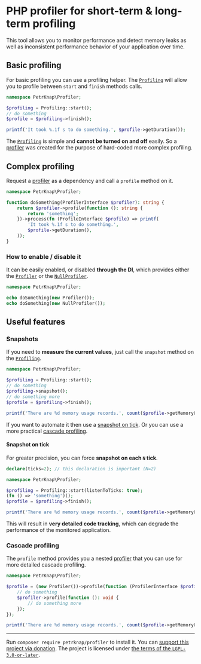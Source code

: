 # PHP profiler for short-term & long-term profiling

This tool allows you to monitor performance and detect memory leaks as well as inconsistent performance behavior of your application over time.

## Basic profiling

For basic profiling you can use a profiling helper.
The [`Profiling`](./src/Profiling.php) will allow you to profile between `start` and `finish` methods calls.

```php
namespace PetrKnap\Profiler;

$profiling = Profiling::start();
// do something
$profile = $profiling->finish();

printf('It took %.1f s to do something.', $profile->getDuration());
```

The [`Profiling`](./src/Profiling.php) is simple and **cannot be turned on and off** easily.
So a [profiler](./src/ProfilerInterface.php) was created for the purpose of hard-coded more complex profiling.

## Complex profiling

Request a [profiler](./src/ProfilerInterface.php) as a dependency and call a `profile` method on it.

```php
namespace PetrKnap\Profiler;

function doSomething(ProfilerInterface $profiler): string {
    return $profiler->profile(function (): string {
        return 'something';
    })->process(fn (ProfileInterface $profile) => printf(
        'It took %.1f s to do something.',
        $profile->getDuration(),
    ));
}
```

### How to enable / disable it

It can be easily enabled, or disabled **through the DI**, which provides either the [`Profiler`](./src/Profiler.php) or the [`NullProfiler`](./src/NullProfiler.php).

```php
namespace PetrKnap\Profiler;

echo doSomething(new Profiler());
echo doSomething(new NullProfiler());
```

## Useful features

### Snapshots

If you need to **measure the current values**, just call the `snapshot` method on the [`Profiling`](./src/Profiling.php).

```php
namespace PetrKnap\Profiler;

$profiling = Profiling::start();
// do something
$profiling->snapshot();
// do something more
$profile = $profiling->finish();

printf('There are %d memory usage records.', count($profile->getMemoryUsages()));
```

If you want to automate it then use a [snapshot on tick](#snapshot-on-tick).
Or you can use a more practical [cascade profiling](#cascade-profiling).

#### Snapshot on tick

For greater precision, you can force **snapshot on each `N` tick**.

```php
declare(ticks=2); // this declaration is important (N=2)

namespace PetrKnap\Profiler;

$profiling = Profiling::start(listenToTicks: true);
(fn () => 'something')();
$profile = $profiling->finish();

printf('There are %d memory usage records.', count($profile->getMemoryUsages()));
```

This will result in **very detailed code tracking**, which can degrade the performance of the monitored application.

### Cascade profiling

The `profile` method provides you a nested [profiler](./src/ProfilerInterface.php) that you can use for more detailed cascade profiling.

```php
namespace PetrKnap\Profiler;

$profile = (new Profiler())->profile(function (ProfilerInterface $profiler): void {
    // do something
    $profiler->profile(function (): void {
        // do something more
    });
});

printf('There are %d memory usage records.', count($profile->getMemoryUsages()));
```

---

Run `composer require petrknap/profiler` to install it.
You can [support this project via donation](https://petrknap.github.io/donate.html).
The project is licensed under [the terms of the `LGPL-3.0-or-later`](./COPYING.LESSER).
